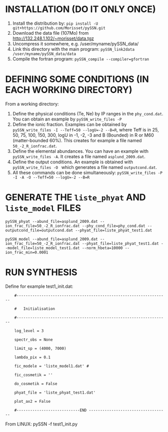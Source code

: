 INSTALLATION (DO IT ONLY ONCE)
======


1. Install the distribution by: `pip install -U git+https://github.com/Morisset/pySSN.git`
1. Download the data file (107Mo) from http://132.248.1.102/~morisset/data.tgz
1. Uncompress it somewhere, e.g. /user/myname/pySSN_data/
1. Link this directory with the main program: `pySSN_link2data /user/myname/pySSN_data/data`
1. Compile the fortran program: `pySSN_compile --compiler=gfortran`

DEFINING SOME CONDITIONS (IN EACH WORKING DIRECTORY)
======
From a working directory:

1. Define the physical conditions (Te, Ne) by IP ranges in the `phy_cond.dat`. You can obtain an example by `pySSN_write_files -P`
1. Define the ionic fraction. Examples can be obtained by `pySSN_write_files -I --Teff=50 --logU=-2 --B=R`, where Teff is in 25, 50, 75, 100, 150, 300, logU in -1, -2, -3 and B (Bounded) in R or M60 (matter-bounded 60%). This creates for example a file named `50_-2_R_ionfrac.dat`.
1. Define the elemental abundances. You can have an example with `pySSN_write_files -A`. It creates a file named `asplund_2009.dat`.
1. Define the output conditions. An example is obtained with `pySSN_write_files -O ` which generates a file named `outputcond.dat`.
1. All these commands can be done simultaneously: `pySSN_write_files -P -I -A -O --Teff=50 --logU=-2 --B=R`

GENERATE THE `liste_phyat` AND `liste_model` FILES
====

`pySSN_phyat --abund_file=asplund_2009.dat --ion_frac_file=50_-2_R_ionfrac.dat --phy_cond_file=phy_cond.dat --outputcond_file=outputcond.dat --phyat_file=liste_phyat_test1.dat `

`pySSN_model --abund_file=asplund_2009.dat --ion_frac_file=50_-2_R_ionfrac.dat --phyat_file=liste_phyat_test1.dat --model_file=liste_model_test1.dat --norm_hbeta=10000 --ion_frac_min=0.0001`


RUN SYNTHESIS
=====


Define for example test1_init.dat:

		#-------------------------------------------------------------------

		#   Initialisation

		#-------------------------------------------------------------------

		log_level = 3

		spectr_obs = None

		limit_sp = (4000, 7000)

		lambda_pix = 0.1 

		fic_modele = 'liste_model1.dat' #

		fic_cosmetik = ''

		do_cosmetik = False

		phyat_file = 'liste_phyat_test1.dat'
	
		plot_ax2 = False
		
		#----------------------------END -----------------------------------

From LINUX: 
	pySSN -f test1_init.py


